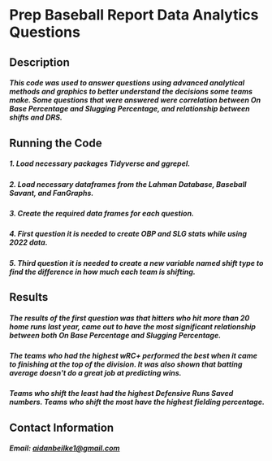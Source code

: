 # Prep Baseball Report Data Analytics Questions


## Description
##### This code was used to answer questions using advanced analytical methods and graphics to better understand the decisions some teams make. Some questions that were answered were correlation between On Base Percentage and Slugging Percentage, and relationship between shifts and DRS.

## Running the Code

##### 1. Load necessary packages Tidyverse and ggrepel.
##### 2. Load necessary dataframes from the Lahman Database, Baseball Savant, and FanGraphs.
##### 3. Create the required data frames for each question.
##### 4. First question it is needed to create OBP and SLG stats while using 2022 data.
##### 5. Third question it is needed to create a new variable named shift type to find the difference in how much each team is shifting.

## Results

##### The results of the first question was that hitters who hit more than 20 home runs last year, came out to have the most significant relationship between both On Base Percentage and Slugging Percentage.
##### The teams who had the highest wRC+ performed the best when it came to finishing at the top of the division. It was also shown that batting average doesn't do a great job at predicting wins.
##### Teams who shift the least had the highest Defensive Runs Saved numbers. Teams who shift the most have the highest fielding percentage.

## Contact Information

##### Email: aidanbeilke1@gmail.com
